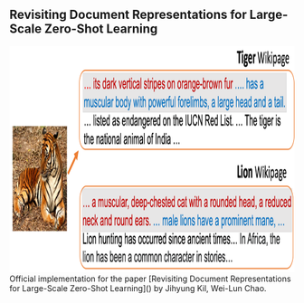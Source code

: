## Revisiting Document Representations for Large-Scale Zero-Shot Learning

<img src="./figs/zsl_app.png" width="600" height="400">
Official implementation for the paper [Revisiting Document Representations for Large-Scale Zero-Shot Learning]() by Jihyung Kil, Wei-Lun Chao.
